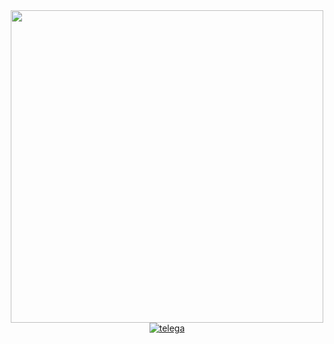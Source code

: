<div id="header" align="center">
  <img src="https://cs7.pikabu.ru/post_img/2014/03/31/6/1396254713_516482064.gif" width="500" height="500"/>
<div id="badges">
  <a href="https://t.me/wxwxwxwxwxwx">
    <img src="https://encrypted-tbn0.gstatic.com/images?q=tbn:ANd9GcTdwyO3fI55h7SqOw72bBcqEJvTgyb_q5zkDg&s" alt="telega"/>
  </a>
</div>
</div>
